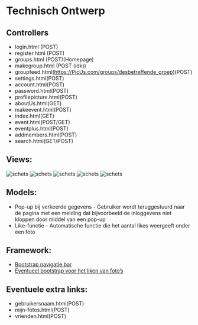 # Technisch Ontwerp
## Controllers
* login.html (POST)
* register.html (POST)
* groups.html (POST)(Homepage)
* makegroup.html (POST (idk))
* groupfeed.html(https://PicUs.com/groups/desbetreffende_groep)(POST)
* settings.html(POST)
* account.html(POST)
* password.html(POST)
* profilepicture.html(POST)
* aboutUs.html(GET)
* makeevent.html(POST)
* index.html(GET)
* event.html(POST/GET)
* eventplus.html(POST)
* addmembers.html(POST)
* search.html(GET/POST)

## Views:
![schets](doc/IMG_2173.jpg)
![schets](doc/IMG_2174.jpg)
![schets](doc/IMG_2175.jpg)
![schets](doc/IMG_2176.jpg)
![schets](doc/IMG_2177.jpg)

## Models:
* Pop-up bij verkeerde gegevens - Gebruiker wordt teruggestuurd naar de pagina met een melding dat bijvoorbeeld de inloggevens niet kloppen door middel van een pop-up
* Like-functie - Automatische functie die het aantal likes weergeeft onder een foto

## Framework:
* [Bootstrap navigatie bar](https://bootsnipp.com/snippets/Vm7d)
* [Eventueel bootstrap voor het liken van foto’s](https://bootsnipp.com/snippets/featured/modal-lightbox-with-likedislike)

## Eventuele extra links:
* gebruikersnaam.html(POST)
* mijn-fotos.html(POST)
* vrienden.html(POST)